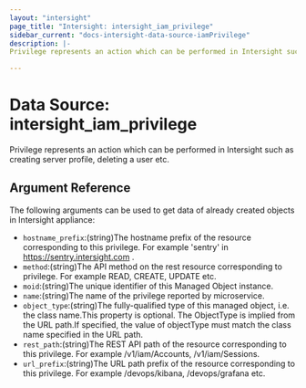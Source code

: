```yaml
---
layout: "intersight"
page_title: "Intersight: intersight_iam_privilege"
sidebar_current: "docs-intersight-data-source-iamPrivilege"
description: |-
Privilege represents an action which can be performed in Intersight such as creating server profile, deleting a user etc.

---
```


# Data Source: intersight_iam_privilege
Privilege represents an action which can be performed in Intersight such as creating server profile, deleting a user etc.

## Argument Reference
The following arguments can be used to get data of already created objects in Intersight appliance:
* `hostname_prefix`:(string)The hostname prefix of the resource corresponding to this privilege. For example 'sentry' in https://sentry.intersight.com .
* `method`:(string)The API method on the rest resource corresponding to privilege. For example READ, CREATE, UPDATE etc.
* `moid`:(string)The unique identifier of this Managed Object instance.
* `name`:(string)The name of the privilege reported by microservice.
* `object_type`:(string)The fully-qualified type of this managed object, i.e. the class name.This property is optional. The ObjectType is implied from the URL path.If specified, the value of objectType must match the class name specified in the URL path.
* `rest_path`:(string)The REST API path of the resource corresponding to this privilege. For example /v1/iam/Accounts, /v1/iam/Sessions.
* `url_prefix`:(string)The URL path prefix of the resource corresponding to this privilege. For example /devops/kibana, /devops/grafana etc.
